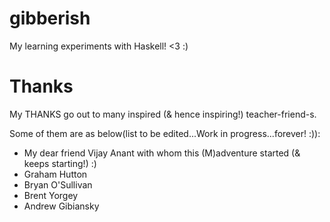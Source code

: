 # gibberish
My learning experiments with Haskell! &lt;3 :)

# Thanks

My THANKS go out to many inspired (& hence inspiring!) teacher-friend-s.

Some of them are as below(list to be edited...Work in progress...forever! :)):

+ My dear friend Vijay Anant with whom this (M)adventure started (& keeps starting!) :)
+ Graham Hutton
+ Bryan O'Sullivan
+ Brent Yorgey
+ Andrew Gibiansky
